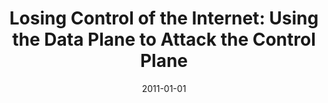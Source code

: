 ---
title: "Losing Control of the Internet: Using the Data Plane to Attack the Control Plane"
collection: publications
permalink: /publication/2011-01-01-Losing-Control-of-the-Internet-Using-the-Data-Plane-to-Attack-the-Control-Plane
date: 2011-01-01
venue: 'In the proceedings of Proceedings of the Network and Distributed System Security Symposium, NDSS 2011, San Diego, California, USA, 6th February - 9th February 2011'
paperurl: 'https://www.ndss-symposium.org/ndss2011/losing-control-internet-using-data-plane-attack-control-plane'
citation: ' Max Schuchard,  David Mohaisen,  Denis Kune,  Nicholas Hopper,  Yongdae Kim,  Eugene Vasserman, &quot;Losing Control of the Internet: Using the Data Plane to Attack the Control Plane.&quot; In the proceedings of Proceedings of the Network and Distributed System Security Symposium, NDSS 2011, San Diego, California, USA, 6th February - 9th February 2011, 2011.'
---